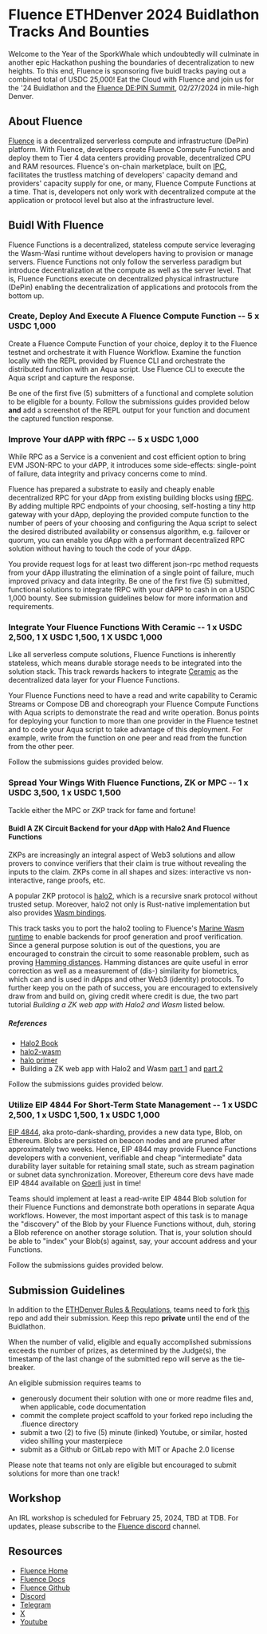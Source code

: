 # Fluence ETHDenver 2024 Buidlathon Tracks And Bounties

Welcome to the Year of the SporkWhale which undoubtedly will culminate in another epic Hackathon pushing the boundaries of decentralization to new heights. To this end, Fluence is sponsoring five buidl tracks paying out a combined total of USDC 25,000! Eat the Cloud with Fluence and join us for the '24 Buidlathon and the [Fluence DE:PIN Summit](), 02/27/2024 in mile-high Denver.

## About Fluence

[Fluence](https://fluence.network/) is a decentralized serverless compute and infrastructure (DePin) platform. With Fluence, developers create Fluence Compute Functions and deploy them to Tier 4 data centers providing provable, decentralized CPU and RAM resources. Fluence's on-chain marketplace, built on [IPC](https://www.ipc.space/), facilitates the trustless matching of developers' capacity demand and providers' capacity supply for one, or many, Fluence Compute Functions at a time. That is, developers not only work with decentralized compute at the application or protocol level but also at the infrastructure level.


## Buidl With Fluence

Fluence Functions is a decentralized, stateless compute service leveraging the Wasm-Wasi runtime without developers having to provision or manage servers. Fluence Functions not only follow the serverless paradigm but introduce decentralization at the compute as well as the server level. That is, Fluence Functions execute on decentralized physical infrastructure (DePin) enabling the decentralization of applications and protocols from the bottom up.

### Create, Deploy And Execute A Fluence Compute Function -- 5 x USDC 1,000

Create a Fluence Compute Function of your choice, deploy it to the Fluence testnet and orchestrate it with Fluence Workflow. Examine the function locally with the REPL provided by Fluence CLI and orchestrate the distributed function with an Aqua script. Use Fluence CLI to execute the Aqua script and capture the response.

Be one of the first five (5) submitters of a functional and complete solution to be eligible for a bounty. Follow the submissions guides provided below **and** add a screenshot of the REPL output for your function and document the captured function response.

### Improve Your dAPP with fRPC -- 5 x USDC 1,000

While RPC as a Service is a convenient and cost efficient option to bring EVM JSON-RPC to your dAPP, it introduces some side-effects: single-point of failure, data integrity and privacy concerns come to mind.

Fluence has prepared a substrate to easily and cheaply enable decentralized RPC for your dApp from existing building blocks using [fRPC](https://github.com/fluencelabs/fRPC-Substrate). By adding multiple RPC endpoints of your choosing, self-hosting a tiny http gateway with your dApp, deploying the provided compute function to the number of peers of your choosing and configuring the Aqua script to select the desired distributed availability or consensus algorithm, e.g. failover or quorum, you can enable you dApp with a performant decentralized RPC solution without having to touch the code of your dApp.

You provide request logs for at least two different json-rpc method requests from your dApp illustrating the elimination of a single point of failure, much improved privacy and data integrity. Be one of the first five (5) submitted, functional solutions to integrate fRPC with your dAPP to cash in on a USDC 1,000 bounty. See submission guidelines below for more information and requirements.

### Integrate Your Fluence Functions With Ceramic -- 1 x USDC 2,500, 1 X USDC 1,500, 1 X USDC 1,000

Like all serverless compute solutions, Fluence Functions is inherently stateless, which means durable storage needs to be integrated into the solution stack. This track rewards hackers to integrate [Ceramic](https://ceramic.network/) as the decentralized data layer for your Fluence Functions.

Your Fluence Functions need to have a read and write capability to Ceramic Streams or Compose DB and choreograph your Fluence Compute Functions with Aqua scripts to demonstrate the read and write operation. Bonus points for deploying your function to more than one provider in the Fluence testnet and to code your Aqua script to take advantage of this deployment. For example, write from the function on one peer and read from the function from the other peer.

 Follow the submissions guides provided below.

### Spread Your Wings With Fluence Functions, ZK or MPC  -- 1 x USDC 3,500, 1 x USDC 1,500

Tackle either the MPC or ZKP track for fame and fortune!

#### Buidl A ZK Circuit Backend for your dApp with Halo2 And Fluence Functions

ZKPs are increasingly an integral aspect of Web3 solutions and allow provers to convince verifiers that their claim is true without revealing the inputs to the claim. ZKPs come in all shapes and sizes: interactive vs non-interactive, range proofs, etc.

A popular ZKP protocol is [halo2](https://github.com/zcash/halo2), which is a recursive snark protocol without trusted setup. Moreover, halo2 not only is Rust-native implementation but also provides [Wasm bindings](https://crates.io/crates/halo2-wasm).

This track tasks you to port the halo2 tooling to Fluence's [Marine Wasm runtime]() to enable backends for proof generation and proof verification. Since a general purpose solution is out of the questions, you are encouraged to constrain the circuit to some reasonable problem, such as proving [Hamming distances](https://en.wikipedia.org/wiki/Hamming_distance). Hamming distances are quite useful in error correction as well as a measurement of (dis-) similarity for biometrics, which can and is used in dApps and other Web3 (identity) protocols. To further keep you on the path of success, you are encouraged to extensively draw from and build on, giving credit where credit is due, the two part tutorial *Building a ZK web app with Halo2 and Wasm* listed below.

##### References

* [Halo2 Book](https://zcash.github.io/halo2/user/simple-example.html)
* [halo2-wasm](https://crates.io/crates/halo2-wasm)
* [halo primer](https://medium.com/@ola_zkzkvm/halo-principle-explained-fa5a2e2767cd)
* Building a ZK web app with Halo2 and Wasm [part 1](https://medium.com/@yujiangtham/lets-dissect-a-zksnark-part-1-a82fc092f58a) and [part 2](https://medium.com/@yujiangtham/building-a-zero-knowledge-web-app-with-halo-2-and-wasm-part-2-379477444dc3)


Follow the submissions guides provided below.

### Utilize EIP 4844 For Short-Term State Management -- 1 x USDC 2,500, 1 x USDC 1,500, 1 x USDC 1,000

[EIP 4844](https://www.eip4844.com/), aka proto-dank-sharding, provides a new data type, Blob, on Ethereum. Blobs are persisted on beacon nodes and are pruned after approximately two weeks. Hence, EIP 4844 may provide Fluence Functions developers with a convenient, verifiable and cheap "intermediate" data durability layer suitable for retaining small state, such as stream pagination or subnet data synchronization. Moreover, Ethereum core devs have made EIP 4844 available on [Goerli](https://www.theblock.co/post/273050/ethereum-dencun-goerli-proto-danksharding) just in time!

Teams should implement at least a read-write EIP 4844 Blob solution for their Fluence Functions and demonstrate both operations in separate Aqua workflows. However, the most important aspect of this task is to manage the "discovery" of the Blob by your Fluence Functions without, duh, storing a Blob reference on another storage solution. That is, your solution should be able to "index" your Blob(s) against, say, your account address and your Functions.

Follow the submissions guides provided below.

## Submission Guidelines

In addition to the [ETHDenver Rules & Regulations](), teams need to fork [this](https://github.com/fluencelabs/ethdenver-2024) repo and add their submission. Keep this repo **private** until the end of the Buidlathon. 

When the number of valid, eligible and equally accomplished submissions exceeds the number of prizes, as determined by the Judge(s), the timestamp of the last change of the submitted repo will serve as the tie-breaker.

An eligible submission requires teams to 

* generously document their solution with one or more readme files and, when applicable, code documentation
* commit the complete project scaffold to your forked repo including the .fluence directory
* submit a two (2) to five (5) minute (linked) Youtube, or similar, hosted video shilling your masterpiece
* submit as a Github or GitLab repo with MIT or Apache 2.0 license

Please note that teams not only are eligible but encouraged to submit solutions for more than one track!

## Workshop

An IRL workshop is scheduled for February 25, 2024, TBD at TDB. For updates, please subscribe to the [Fluence discord](https://fluence.chat/) channel.

## Resources

* [Fluence Home](https://fluence.network/)
* [Fluence Docs](https://fluence.dev)
* [Fluence Github](https://github.com/fluencelabs)
* [Discord](https://fluence.chat/)
* [Telegram](https://t.me/fluence_project)
* [X](https://twitter.com/fluence_project)
* [Youtube](https://www.youtube.com/channel/UC3b5eFyKRFlEMwSJ1BTjpbw)
